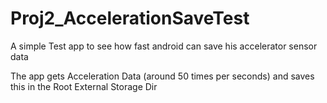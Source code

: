 # Proj2_AccelerationSaveTest
A simple Test app to see how fast android can save his accelerator sensor data

The app gets Acceleration Data (around 50 times per seconds) and saves this in the Root External Storage Dir
